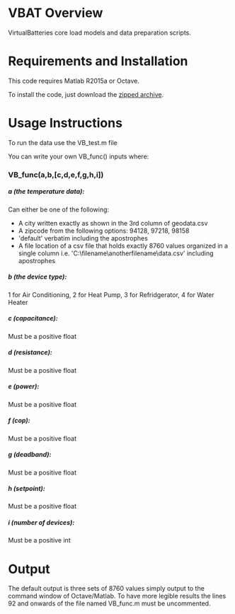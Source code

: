 # VBAT Overview

VirtualBatteries core load models and data preparation scripts.

# Requirements and Installation

This code requires Matlab R2015a or Octave.

To install the code, just download the [zipped archive](https://github.com/dpinney/VBAT/archive/master.zip).

# Usage Instructions

To run the data use the VB_test.m file

You can write your own VB_func() inputs where:

### VB_func(a,b,[c,d,e,f,g,h,i])
##### a (the temperature data):
Can either be one of the following:
 - A city written exactly as shown in the 3rd column of geodata.csv
 - A zipcode from the following options: 94128, 97218, 98158
 - 'default' verbatim including the apostrophes
 - A file location of a csv file that holds exactly 8760 values organized in a single column i.e. 'C:\filename\anotherfilename\data.csv' including apostrophes
##### b (the device type):
1 for Air Conditioning, 2 for Heat Pump, 3 for Refridgerator, 4 for Water Heater
##### c (capacitance):
Must be a positive float
##### d (resistance):
Must be a positive float
##### e (power):
Must be a positive float
##### f (cop):
Must be a positive float
##### g (deadband):
Must be a positive float
##### h (setpoint):
Must be a positive float
##### i (number of devices):
Must be a positive int

# Output
The default output is three sets of 8760 values simply output to the command window of Octave/Matlab. To have more legible results the lines 92 and onwards of the file named VB_func.m must be uncommented.
